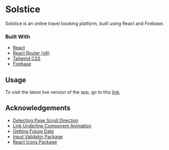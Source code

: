 # Solstice
Solstice is an online travel booking platform, built using React and Firebase.

### Built With
  - [React](https://reactjs.org/)
  - [React Router (v6)](https://v5.reactrouter.com/web/guides/quick-start)
  - [Tailwind CSS](https://tailwindcss.com/)
  - [Firebase](https://firebase.google.com/)

## Usage
To visit the latest live version of the app, go to this [link]().

## Acknowledgements
  - [Detecting Page Scroll Direction](https://stackoverflow.com/questions/62497110/detect-scroll-direction-in-react-js)
  - [Link Underline Component Animation](https://www.30secondsofcode.org/css/s/hover-underline-animation)
  - [Getting Future Date](https://flaviocopes.com/how-to-get-tomorrow-date-javascript/)
  - [Input Validator Package](https://www.npmjs.com/package/validator)
  - [React Icons Package](https://react-icons.github.io/react-icons)
